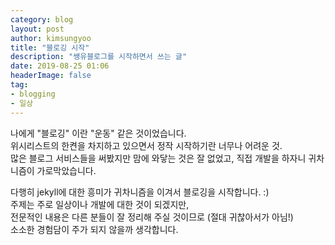 ```yaml
---
category: blog
layout: post
author: kimsungyoo
title: "블로깅 시작"
description: "쌩유블로그를 시작하면서 쓰는 글"
date: 2019-08-25 01:06
headerImage: false
tag:
- blogging
- 일상
---
```


나에게 "블로깅" 이란 "운동" 같은 것이었습니다.<br />
위시리스트의 한켠을 차지하고 있으면서 정작 시작하기란 너무나 어려운 것.<br />
많은 블로그 서비스들을 써봤지만 맘에 와닿는 것은 잘 없었고, 직접 개발을 하자니 귀차니즘이 가로막았습니다.

다행히 jekyll에 대한 흥미가 귀차니즘을 이겨서 블로깅을 시작합니다. :)<br />
주제는 주로 일상이나 개발에 대한 것이 되겠지만,<br />
전문적인 내용은 다른 분들이 잘 정리해 주실 것이므로 (절대 귀찮아서가 아님!)<br />
소소한 경험담이 주가 되지 않을까 생각합니다.
